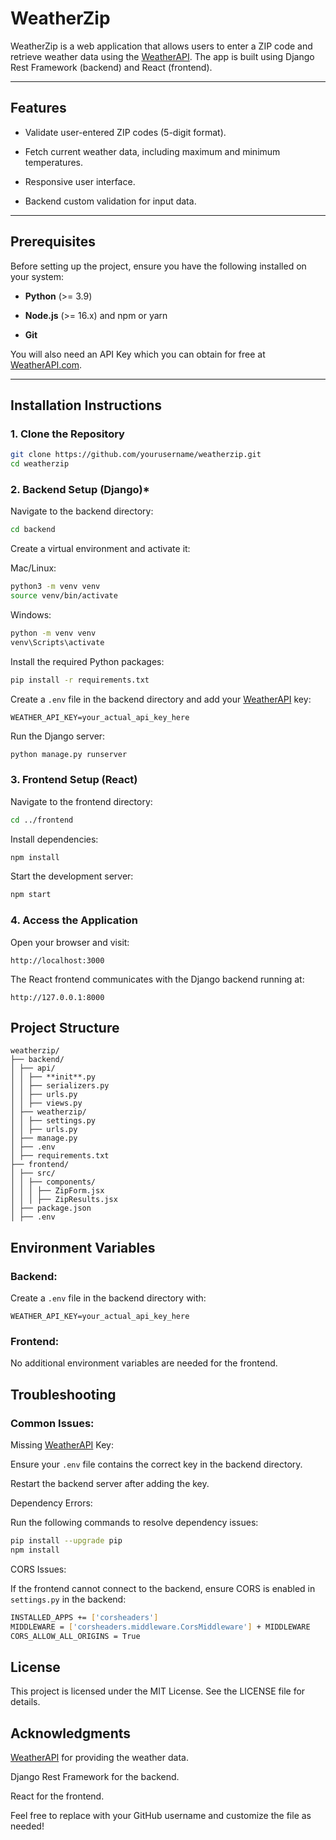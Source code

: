 # WeatherZip

WeatherZip is a web application that allows users to enter a ZIP code and retrieve weather data using the [WeatherAPI](https://www.weatherapi.com/). The app is built using Django Rest Framework (backend) and React (frontend).

---

## Features

- Validate user-entered ZIP codes (5-digit format).

- Fetch current weather data, including maximum and minimum temperatures.

- Responsive user interface.

- Backend custom validation for input data.

---

## Prerequisites

Before setting up the project, ensure you have the following installed on your system:

- **Python** (>= 3.9)

- **Node.js** (>= 16.x) and npm or yarn

- **Git**

You will also need an API Key which you can obtain for free at [WeatherAPI.com](https://www.weatherapi.com/).

---

## Installation Instructions

### **1. Clone the Repository**

```bash
git clone https://github.com/yourusername/weatherzip.git
cd weatherzip
```

### **2. Backend Setup (Django)\***

Navigate to the backend directory:

```bash
cd backend
```

Create a virtual environment and activate it:

Mac/Linux:

```bash
python3 -m venv venv
source venv/bin/activate
```

Windows:

```bash
python -m venv venv
venv\Scripts\activate
```

Install the required Python packages:

```bash
pip install -r requirements.txt
```

Create a `.env` file in the backend directory and add your [WeatherAPI](https://www.weatherapi.com/) key:

```plaintext
WEATHER_API_KEY=your_actual_api_key_here
```

Run the Django server:

```bash
python manage.py runserver
```

### **3. Frontend Setup (React)**

Navigate to the frontend directory:

```bash
cd ../frontend
```

Install dependencies:

```bash
npm install
```

Start the development server:

```bash
npm start
```

### **4. Access the Application**

Open your browser and visit:

```arduino
http://localhost:3000
```

The React frontend communicates with the Django backend running at:

```arduino
http://127.0.0.1:8000
```

## Project Structure

```plaintext
weatherzip/
├── backend/
│ ├── api/
│ │ ├── **init**.py
│ │ ├── serializers.py
│ │ ├── urls.py
│ │ ├── views.py
│ ├── weatherzip/
│ │ ├── settings.py
│ │ ├── urls.py
│ ├── manage.py
│ ├── .env
│ ├── requirements.txt
├── frontend/
│ ├── src/
│ │ ├── components/
│ │ │ ├── ZipForm.jsx
│ │ │ ├── ZipResults.jsx
│ ├── package.json
│ ├── .env
```

## Environment Variables

### Backend:

Create a `.env` file in the backend directory with:

```plaintext
WEATHER_API_KEY=your_actual_api_key_here
```

### Frontend:

No additional environment variables are needed for the frontend.

## Troubleshooting

### Common Issues:

Missing [WeatherAPI](https://www.weatherapi.com/) Key:

Ensure your `.env` file contains the correct key in the backend directory.

Restart the backend server after adding the key.

Dependency Errors:

Run the following commands to resolve dependency issues:

```bash
pip install --upgrade pip
npm install
```

CORS Issues:

If the frontend cannot connect to the backend, ensure CORS is enabled in `settings.py` in the backend:

```bash
INSTALLED_APPS += ['corsheaders']
MIDDLEWARE = ['corsheaders.middleware.CorsMiddleware'] + MIDDLEWARE
CORS_ALLOW_ALL_ORIGINS = True
```

## License

This project is licensed under the MIT License. See the LICENSE file for details.

## Acknowledgments

[WeatherAPI](https://www.weatherapi.com/) for providing the weather data.

Django Rest Framework for the backend.

React for the frontend.

Feel free to replace with your GitHub username and customize the file as needed!
